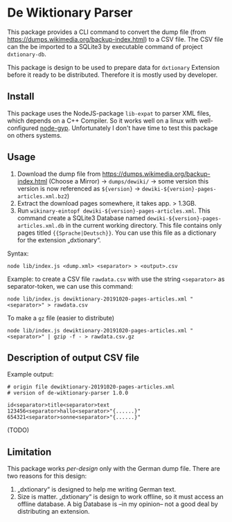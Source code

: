 # De Wiktionary Parser

This package provides a CLI command to convert the dump file (from 
https://dumps.wikimedia.org/backup-index.html) to a CSV file.
The CSV file can the be imported to a SQLite3 by 
executable command of project `dxtionary-db`.

This package is design to be used to prepare data for `dxtionary` Extension
before it ready to be distributed. Therefore it is mostly used by developer.

## Install

This package uses the NodeJS-package `lib-expat` to parser XML files, which depends on 
a C++ Compiler. So it works well on a linux with well-configured 
[node-gyp](https://github.com/nodejs/node-gyp).
Unfortunately I don't have time to test this package on others systems. 

## Usage

1. Download the dump file from https://dumps.wikimedia.org/backup-index.html 
   (Choose a Mirror) 
   → `dumps/dewiki/` 
   → some version this version is now referenced as `${version}`
   → `dewiki-${version}-pages-articles.xml.bz2`)
2. Extract the download pages somewhere, it takes app. > 1.3GB.
3. Run `wikinary-eintopf dewiki-${version}-pages-articles.xml`. This command create a 
   SQLite3 Database named `dewiki-${version}-pages-articles.xml.db` in the current 
   working directory. This file contains only pages titled `{{Sprache|Deutsch}}`. 
   You can use this file as a dictionary for the extension „dxtionary“. 

Syntax:

```
node lib/index.js <dump.xml> <separator> > <output>.csv
```

Example: to create a CSV file `rawdata.csv` with use the string `<separator>` as separator-token,
we can use this command:

```
node lib/index.js dewiktionary-20191020-pages-articles.xml "<separator>" > rawdata.csv
```

To make a `gz` file (easier to distribute)

```
node lib/index.js dewiktionary-20191020-pages-articles.xml "<separator>" | gzip -f - > rawdata.csv.gz
```

## Description of output CSV file

Example output:

```csv
# origin file dewiktionary-20191020-pages-articles.xml
# version of de-wiktionary-parser 1.0.0

id<separator>title<separator>text
123456<separator>hallo<separator>"{......}"
654321<separator>sonne<separator>"{......}"
```

(TODO)

## Limitation

This package works *per-design* only with the German dump file. There are two reasons for
this design:

1. „dxtionary“ is designed to help me writing German text.
2. Size is matter. „dxtionary“ is design to work offline, so it must access an offline database. 
A big Database is –in my opinion– not a good deal by distributing an extension.
